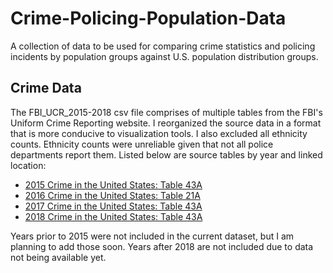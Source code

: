 # Crime-Policing-Population-Data
A collection of data to be used for comparing crime statistics and policing incidents by population groups against U.S. population distribution groups.

## Crime Data
The FBI_UCR_2015-2018 csv file comprises of multiple tables from the FBI's Uniform Crime Reporting website. I reorganized the source data in a format that is more conducive to visualization tools. I also excluded all ethnicity counts. Ethnicity counts were unreliable given that not all police departments report them. Listed below are source tables by year and linked location:

* [2015 Crime in the United States: Table 43A](https://ucr.fbi.gov/crime-in-the-u.s/2015/crime-in-the-u.s.-2015/tables/table-43)
* [2016 Crime in the United States: Table 21A](https://ucr.fbi.gov/crime-in-the-u.s/2016/crime-in-the-u.s.-2016/topic-pages/tables/table-21)
* [2017 Crime in the United States: Table 43A](https://ucr.fbi.gov/crime-in-the-u.s/2017/crime-in-the-u.s.-2017/topic-pages/tables/table-43)
* [2018 Crime in the United States: Table 43A](https://ucr.fbi.gov/crime-in-the-u.s/2018/crime-in-the-u.s.-2018/topic-pages/tables/table-43)

Years prior to 2015 were not included in the current dataset, but I am planning to add those soon. Years after 2018 are not included due to data not being available yet.
